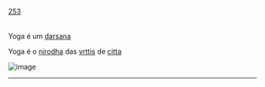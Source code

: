 [253](https://github.com/guilhermeprokisch/ideias/issues/253) 
###### 

Yoga é um [darsana](darsana)


Yoga é o [nirodha](nirodha) das [vrttis](vrttis) de [citta](citta)


![image](https://user-images.githubusercontent.com/12011070/167060222-d46eb23f-ef05-4b6d-be47-0932e2da4e90.png)

-------------------------------------------------------------------------------

